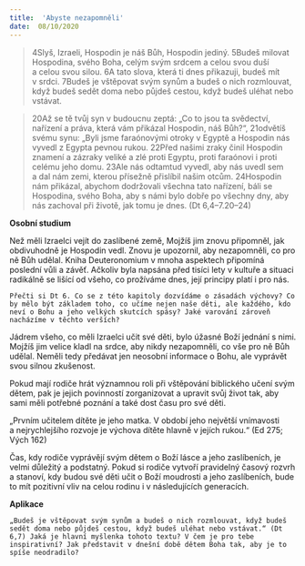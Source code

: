 ```yaml
---
title:  'Abyste nezapomněli'
date:  08/10/2020
---
```


> <p></p>
> 4Slyš, Izraeli, Hospodin je náš Bůh, Hospodin jediný. 5Budeš milovat Hospodina, svého Boha, celým svým srdcem a celou svou duší a celou svou silou. 6A tato slova, která ti dnes přikazuji, budeš mít v srdci. 7Budeš je vštěpovat svým synům a budeš o nich rozmlouvat, když budeš sedět doma nebo půjdeš cestou, když budeš uléhat nebo vstávat.

> <p></p>
> 20Až se tě tvůj syn v budoucnu zeptá: „Co to jsou ta svědectví, nařízení a práva, která vám přikázal Hospodin, náš Bůh?“, 21odvětíš svému synu: „Byli jsme faraónovými otroky v Egyptě a Hospodin nás vyvedl z Egypta pevnou rukou. 22Před našimi zraky činil Hospodin znamení a zázraky veliké a zlé proti Egyptu, proti faraónovi i proti celému jeho domu. 23Ale nás odtamtud vyvedl, aby nás uvedl sem a dal nám zemi, kterou přísežně přislíbil našim otcům. 24Hospodin nám přikázal, abychom dodržovali všechna tato nařízení, báli se Hospodina, svého Boha, aby s námi bylo dobře po všechny dny, aby nás zachoval při životě, jak tomu je dnes. (Dt 6,4–7.20–24)

**Osobní studium**

Než měli Izraelci vejít do zaslíbené země, Mojžíš jim znovu připomněl, jak obdivuhodně je Hospodin vedl. Znovu je upozornil, aby nezapomněli, co pro ně Bůh udělal. Kniha Deuteronomium v mnoha aspektech připomíná poslední vůli a závěť. Ačkoliv byla napsána před tisíci lety v kultuře a situaci radikálně se lišící od všeho, co prožíváme dnes, její principy platí i pro nás.

`Přečti si Dt 6. Co se z této kapitoly dozvídáme o zásadách výchovy? Co by mělo být základem toho, co učíme nejen naše děti, ale každého, kdo neví o Bohu a jeho velkých skutcích spásy? Jaké varování zároveň nacházíme v těchto verších?`

Jádrem všeho, co měli Izraelci učit své děti, bylo úžasné Boží jednání s nimi. Mojžíš jim velice kladl na srdce, aby nikdy nezapomněli, co vše pro ně Bůh udělal. Neměli tedy předávat jen neosobní informace o Bohu, ale vyprávět svou silnou zkušenost.

Pokud mají rodiče hrát významnou roli při vštěpování biblického učení svým dětem, pak je jejich povinností zorganizovat a upravit svůj život tak, aby sami měli potřebné poznání a také dost času pro své děti.

„Prvním učitelem dítěte je jeho matka. V ob­do­bí jeho největší vnímavosti a nejrychlejšího rozvoje je výchova dítěte hlavně v jejích rukou.“ (Ed 275; Vých 162)

Čas, kdy rodiče vyprávějí svým dětem o Bo­ží lásce a jeho zaslíbeních, je velmi důležitý a podstatný. Pokud si rodiče vytvoří pravidelný časový rozvrh a stanoví, kdy budou své děti učit o Boží moudrosti a jeho zaslíbeních, bude to mít pozitivní vliv na celou rodinu i v následujících generacích.

**Aplikace**

`„Budeš je vštěpovat svým synům a budeš o nich rozmlouvat, když budeš sedět doma nebo půjdeš cestou, když budeš uléhat nebo vstávat.“ (Dt 6,7) Jaká je hlavní myšlenka tohoto textu? V čem je pro tebe inspirativní? Jak představit v dnešní době dětem Boha tak, aby je to spíše neodradilo?`